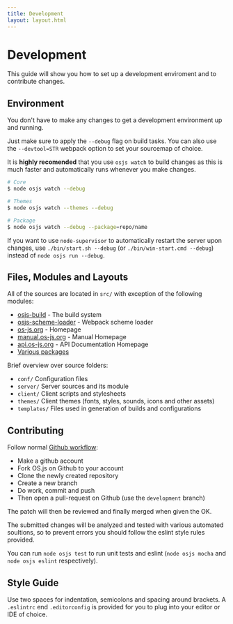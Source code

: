 ```yaml
---
title: Development
layout: layout.html
---
```


# Development

This guide will show you how to set up a development enviroment and to contribute changes.

## Environment

You don't have to make any changes to get a development environment up and running.

Just make sure to apply the `--debug` flag on build tasks. You can also use the `--devtool=STR` webpack option to set your sourcemap of choice.

It is **highly recomended** that you use `osjs watch` to build changes as this is much faster and automatically runs whenever you make changes.

```bash
# Core
$ node osjs watch --debug

# Themes
$ node osjs watch --themes --debug

# Package
$ node osjs watch --debug --package=repo/name
```

If you want to use `node-supervisor` to automatically restart the server upon changes, use `./bin/start.sh --debug` (or `./bin/win-start.cmd --debug`) instead of `node osjs run --debug`.

## Files, Modules and Layouts

All of the sources are located in `src/` with exception of the following modules:

* [osjs-build](https://github.com/os-js/osjs-build) - The build system
* [osjs-scheme-loader](https://github.com/os-js/osjs-scheme-loader) - Webpack scheme loader
* [os-js.org](https://github.com/os-js/os-js.org) - Homepage
* [manual.os-js.org](https://github.com/os-js/manual.os-js.org) - Manual Homepage
* [api.os-js.org](https://github.com/os-js/api.os-js.org) - API Documentation Homepage
* [Various packages](https://github.com/os-js)

Brief overview over source folders:

* `conf/` Configuration files
* `server/` Server sources and its module
* `client/` Client scripts and stylesheets
* `themes/` Client themes (fonts, styles, sounds, icons and other assets)
* `templates/` Files used in generation of builds and configurations

## Contributing

Follow normal [Github workflow](https://guides.github.com/introduction/flow/):

- Make a github account
- Fork OS.js on Github to your account
- Clone the newly created repository
- Create a new branch
- Do work, commit and push
- Then open a pull-request on Github (use the `development` branch)

The patch will then be reviewed and finally merged when given the OK.

The submitted changes will be analyzed and tested with various automated soultions, so to prevent errors you should follow the eslint style rules provided.

You can run `node osjs test` to run unit tests and eslint (`node osjs mocha` and `node osjs eslint` respectively).

## Style Guide

Use two spaces for indentation, semicolons and spacing around brackets. A `.eslintrc` end `.editorconfig` is provided for you to plug into your editor or IDE of choice.
